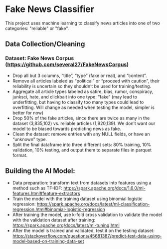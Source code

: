 # Fake News Classifier

This project uses machine learning to classify news articles into one of two categories: "reliable" or "fake".

## Data Collection/Cleaning
### Dataset: Fake News Corpus (https://github.com/several27/FakeNewsCorpus)

* Drop all but 3 columns, “title”, “type” (fake or real), and “content”.
* Remove all articles labeled as “political” or “proceed with caution”, their reliability is uncertain so they shouldn’t be used for training/testing.
* Aggregate all article types labeled as satire, bias, rumor, conspiracy, junksci, hate, and clickbait into one type: “fake” (may lead to underfitting, but having to classify too many types could lead to overfitting. Will change as needed when testing the model, simpler is better for now)
* Drop 50% of the fake articles, since there are twice as many in the dataset (3,835,102) vs. reliable articles (1,920,139). We don’t want our model to be biased towards predicting news as fake.
* Clean the dataset: remove entries with any NULL fields, or have an “unknown” type.
* Split the final dataframe into three different sets: 80% training, 10% validation, 10% testing, and output them to separate files in parquet format.

## Building the AI Model:
* Data preparation: transform text from datasets into features using a method such as TF-IDF: https://spark.apache.org/docs/1.6.0/ml-features.html#feature-extractors
* Train the model with the training dataset using binomial logistic regression: https://spark.apache.org/docs/latest/ml-classification-regression.html#binomial-logistic-regression
* After training the model, use k-fold cross validation to validate the model with the validation dataset after training: https://spark.apache.org/docs/latest/ml-tuning.html
* After the model is trained and validated, test it on the testing dataset:
https://stackoverflow.com/questions/45681387/predict-test-data-using-model-based-on-training-data-set


 
